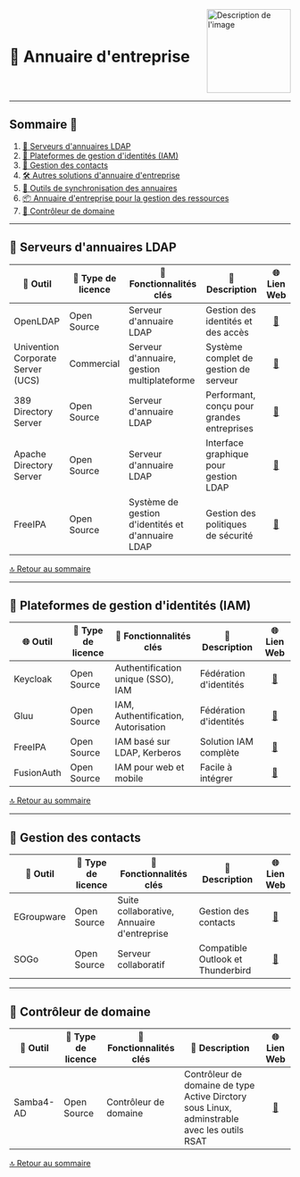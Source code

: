 <div style="display: flex; align-items: center; justify-content: space-between;">
  <h1>📒 Annuaire d'entreprise</h1>
  <img src="img/switchtoopen1.png" alt="Description de l'image" width="150" height="150">
</div>

---

## Sommaire 📖 <a id="sommaire"></a>
1. [📂 Serveurs d'annuaires LDAP](#serveurs-ldap)
2. [🔐 Plateformes de gestion d'identités (IAM)](#gestion-identités)
3. [📇 Gestion des contacts](#gestion-des-contacts)
4. [🛠️ Autres solutions d'annuaire d'entreprise](#autres-solutions)
5. [🔄 Outils de synchronisation des annuaires](#synchronisation-annuaires)
6. [📦 Annuaire d'entreprise pour la gestion des ressources](#ressources)
7. [📂 Contrôleur de domaine](#domain-controller)
---

## 📂 Serveurs d'annuaires LDAP <a id="serveurs-ldap"></a>

| 🌟 **Outil** | 🔑 **Type de licence** | 🚀 **Fonctionnalités clés** | 📝 **Description** | 🌐 **Lien Web** |
|---|---|---|---|---|
| OpenLDAP | Open Source | Serveur d'annuaire LDAP | Gestion des identités et des accès | <div align="center"><a href="https://www.openldap.org/">🔗</a></div> |
| Univention Corporate Server (UCS) | Commercial | Serveur d'annuaire, gestion multiplateforme | Système complet de gestion de serveur | <div align="center"><a href="https://www.univention.com/products/ucs/">🔗</a></div> |
| 389 Directory Server | Open Source | Serveur d'annuaire LDAP | Performant, conçu pour grandes entreprises | <div align="center"><a href="https://directory.fedoraproject.org/">🔗</a></div> |
| Apache Directory Server | Open Source | Serveur d'annuaire LDAP | Interface graphique pour gestion LDAP | <div align="center"><a href="https://directory.apache.org/">🔗</a></div> |
| FreeIPA | Open Source | Système de gestion d'identités et d'annuaire LDAP | Gestion des politiques de sécurité | <div align="center"><a href="https://www.freeipa.org/">🔗</a></div> |

[🔝 Retour au sommaire](#sommaire)

---

## 🔐 Plateformes de gestion d'identités (IAM) <a id="gestion-identités"></a>

| 🌐 **Outil** | 🔑 **Type de licence** | 🚀 **Fonctionnalités clés** | 📝 **Description** | 🌐 **Lien Web** |
|---|---|---|---|---|
| Keycloak | Open Source | Authentification unique (SSO), IAM | Fédération d'identités | <div align="center"><a href="https://www.keycloak.org/">🔗</a></div> |
| Gluu | Open Source | IAM, Authentification, Autorisation | Fédération d'identités | <div align="center"><a href="https://www.gluu.org/">🔗</a></div> |
| FreeIPA | Open Source | IAM basé sur LDAP, Kerberos | Solution IAM complète | <div align="center"><a href="https://www.freeipa.org/">🔗</a></div> |
| FusionAuth | Open Source | IAM pour web et mobile | Facile à intégrer | <div align="center"><a href="https://fusionauth.io/">🔗</a></div> |

[🔝 Retour au sommaire](#sommaire)

---

## 📇 Gestion des contacts <a id="gestion-des-contacts"></a>

| 📇 **Outil** | 🔑 **Type de licence** | 🚀 **Fonctionnalités clés** | 📝 **Description** | 🌐 **Lien Web** |
|---|---|---|---|---|
| EGroupware | Open Source | Suite collaborative, Annuaire d'entreprise | Gestion des contacts | <div align="center"><a href="https://www.egroupware.org/">🔗</a></div> |
| SOGo | Open Source | Serveur collaboratif | Compatible Outlook et Thunderbird | <div align="center"><a href="https://www.sogo.nu/">🔗</a></div> |

---

## 📂 Contrôleur de domaine <a id="domain-controller"></a>

| 🌟 **Outil** | 🔑 **Type de licence** | 🚀 **Fonctionnalités clés** | 📝 **Description** | 🌐 **Lien Web** |
|---|---|---|---|---|
| Samba4-AD | Open Source | Contrôleur de domaine | Contrôleur de domaine de type Active Dirctory sous Linux, adminstrable avec les outils RSAT | <div align="center"><a href="https://wiki.samba.org/index.php/Setting_up_Samba_as_an_Active_Directory_Domain_Controller">🔗</a></div> |

[🔝 Retour au sommaire](#sommaire)